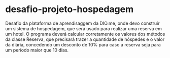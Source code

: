 # desafio-projeto-hospedagem
 Desafio da plataforma de aprendisaggem da DIO.me, onde devo construir um sistema de hospedagem, que será usado para realizar uma reserva em um hotel. O programa deverá calcular corretamente os valores dos métodos da classe Reserva, que precisará trazer a quantidade de hóspedes e o valor da diária, concedendo um desconto de 10% para caso a reserva seja para um período maior que 10 dias.

